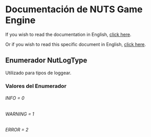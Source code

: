 # Documentación de NUTS Game Engine

If you wish to read the documentation in English, [click here](/DOCUMENTATION/INDEX.md).

Or if you wish to read this specific document in English, [click here](/DOCUMENTATION/FILES/NUTLOGTYPE.md).

## Enumerador NutLogType

Utilizado para tipos de loggear.

### Valores del Enumerador

###### INFO = 0
###### WARNING = 1
###### ERROR = 2
